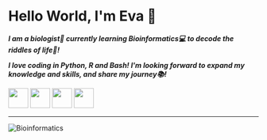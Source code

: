# Hello World, I'm Eva 👋

*__I am a biologist🌱 currently learning Bioinformatics💻 to decode the riddles of life🧩!__*

*__I love coding in Python, R and Bash! I'm looking forward to expand my knowledge and skills, and share my journey📚!__*

<img src="https://github.com/user-attachments/assets/b760b4b5-65ad-4b8d-a0bd-4303fbcfcb4d" width="40" height="40" />
<img src="https://github.com/user-attachments/assets/f6d0abc4-e6ac-4d2c-b757-d58becf61705" width="40" height="40" />
<img src="https://github.com/user-attachments/assets/bed1673a-2279-424f-95af-cb64f4d9c1ee" width="40" height="40" />
<img src="https://github.com/user-attachments/assets/a5615261-c90a-494d-b1c6-eae8883de811" width="40" height="40" />

__________________________________________________________________________________________________________________________

![Bioinformatics](https://github.com/user-attachments/assets/4b97e43a-bb51-47f3-866d-4f5ae17a01fd)





